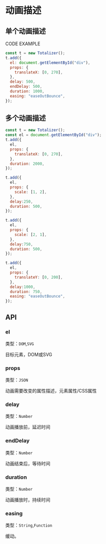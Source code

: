 # 动画描述

## 单个动画描述

<ClientOnly>
  <Propertys/>
</ClientOnly>

CODE EXAMPLE

``` javascript
const t = new Totalizer();
t.add({
  el: document.getElementById("div"),
  props: {
    translateX: [0, 270],
  },
  delay: 500,
  endDelay: 500,
  duration: 1000,
  easing: "easeOutBounce",
});
```

## 多个动画描述

<ClientOnly>
  <Propertys02/>
</ClientOnly>


``` javascript
const t = new Totalizer();
const el = document.getElementById("div");
t.add({
  el,
  props: {
    translateX: [0, 270],
  },
  duration: 2000,
});

t.add({
  el,
  props: {
    scale: [1, 2],
  },
  delay:250,
  duration: 500,
});

t.add({
  el,
  props: {
    scale: [2, 1],
  },
  delay:750,
  duration: 500,
});

t.add({
  el,
  props: {
    translateY: [0, 200],
  },
  delay:1000,
  duration: 750,
  easing: "easeOutBounce",
});
```

## API


### el

类型：`DOM`,`SVG`

目标元素，DOM或SVG

### props
类型：`JSON`

动画需要改变的属性描述，元素属性/CSS属性

### delay

类型：`Number`

动画播放前，延迟时间

### endDelay

类型：`Number`

动画结束后，等待时间
### duration

类型：`Number`

动画播放时，持续时间

### easing

类型：`String`,`Function`

缓动。